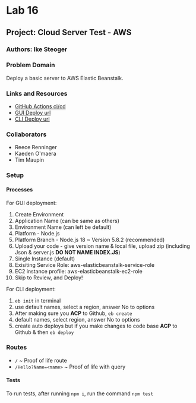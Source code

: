 # Lab 16

## Project: Cloud Server Test - AWS

### Authors: Ike Steoger

### Problem Domain

Deploy a basic server to AWS Elastic Beanstalk.

### Links and Resources

- [GitHub Actions ci/cd](https://github.com/IkeSteoger/caps/actions)
- [GUI Deploy url](http://aws-test-4-env.eba-uegnz8y2.us-west-2.elasticbeanstalk.com/)
- [CLI Deploy url](http://aws-test-server2-dev.us-west-2.elasticbeanstalk.com/)

### Collaborators

- Reece Renninger
- Kaeden O'maera
- Tim Maupin

### Setup

#### Processes

For GUI deployment:

1. Create Environment
1. Application Name (can be same as others)
1. Environment Name (can left be default)
1. Platform - Node.js
1. Platform Branch - Node.js 18 ~ Version 5.8.2 (recommended)
1. Upload your code - give version name & local file, upload zip (including Json & server.js **DO NOT NAME INDEX.JS**)
1. Single Instance (default)
1. Exisiting Service Role: aws-elasticbeanstalk-service-role
1. EC2 instance profile: aws-elasticbeanstalk-ec2-role
1. Skip to Review, and Deploy!

For CLI deployment:

1. `eb init` in terminal
1. use default names, select a region, answer No to options
1. After making sure you **ACP** to Github, `eb create`
1. default names, select region, answer No to options
1. create auto deploys but if you make changes to code base **ACP** to Github & then `eb deploy`

### Routes

- `/` ~ Proof of life route
- `/Hello?Name=<name>` ~ Proof of life with query

<!-- #### How to initialize/run your application -->

<!-- Clone repo, `npm i`, alter `.env` file, `npm start`. -->

#### Tests

To run tests, after running `npm i`, run the command `npm test`

<!-- #### UML

![UML](./assets/uml.png) -->
